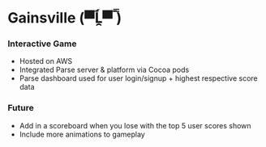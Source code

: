 # Gainsville (▀̿Ĺ̯▀̿ ̿)

### Interactive Game 
* Hosted on AWS
* Integrated Parse server & platform via Cocoa pods
* Parse dashboard used for user login/signup + highest respective score data



### Future
* Add in a scoreboard when you lose with the top 5 user scores shown
* Include more animations to gameplay
